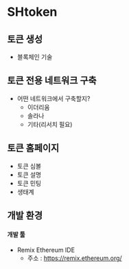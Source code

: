 # SHtoken



## 토큰 생성

- 블록체인 기술



## 토큰 전용 네트워크 구축

- 어떤 네트워크에서 구축할지?
  - 이더리움
  - 솔라나
  - 기타(리서치 필요)



## 토큰 홈페이지

- 토큰 심볼
- 토큰 설명
- 토큰 민팅
- 생태계



## 개발 환경



#### 개발 툴

- Remix Ethereum IDE
  - 주소 : https://remix.ethereum.org/